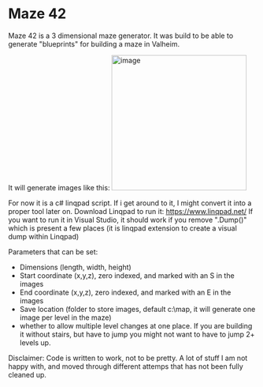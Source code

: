 # Maze 42
Maze 42 is a 3 dimensional maze generator.
It was build to be able to generate "blueprints" for building a maze in Valheim.

It will generate images like this:
<img width="274" alt="image" src="https://user-images.githubusercontent.com/20858590/218341481-109c183a-730c-4c4a-b71a-97768bd45388.png">

For now it is a c# linqpad script. If i get around to it, I might convert it into a proper tool later on.
Download Linqpad to run it: https://www.linqpad.net/ 
If you want to run it in Visual Studio, it should work if you remove ".Dump()" which is present a few places (it is linqpad extension to create a visual dump within Linqpad)

Parameters that can be set:
- Dimensions (length, width, height)
- Start coordinate (x,y,z), zero indexed, and marked with an S in the images
- End coordinate (x,y,z), zero indexed, and marked with an E in the images
- Save location (folder to store images, default c:\map, it will generate one image per level in the maze)
- whether to allow multiple level changes at one place. If you are building it without stairs, but have to jump you might not want to have to jump 2+ levels up. 


Disclaimer: Code is written to work, not to be pretty. A lot of stuff I am not happy with, and moved through different attemps that has not been fully cleaned up.
